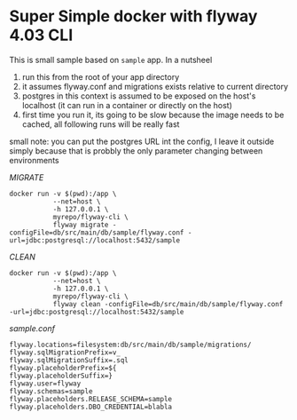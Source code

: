 # Super Simple docker with flyway 4.03 CLI


This is small sample based on `sample` app. In a nutsheel

1. run this from the root of your app directory
2. it assumes flyway.conf and migrations exists relative to current directory
3. postgres in this context is assumed to be exposed on the host's localhost (it can run in a container or directly on the host)
4. first time you run it, its going to be slow because the image needs to be cached, all following runs will be really fast

small note: you can put the postgres URL int the config, I leave it outside simply because that is probbly the only parameter changing between environments

*MIGRATE*
```
docker run -v $(pwd):/app \
           --net=host \
           -h 127.0.0.1 \
           myrepo/flyway-cli \
           flyway migrate -configFile=db/src/main/db/sample/flyway.conf -url=jdbc:postgresql://localhost:5432/sample
```

*CLEAN*
```
docker run -v $(pwd):/app \
           --net=host \
           -h 127.0.0.1 \
           myrepo/flyway-cli \
           flyway clean -configFile=db/src/main/db/sample/flyway.conf -url=jdbc:postgresql://localhost:5432/sample
```


*sample.conf*
```
flyway.locations=filesystem:db/src/main/db/sample/migrations/
flyway.sqlMigrationPrefix=v_
flyway.sqlMigrationSuffix=.sql
flyway.placeholderPrefix=${
flyway.placeholderSuffix=}
flyway.user=flyway
flyway.schemas=sample
flyway.placeholders.RELEASE_SCHEMA=sample
flyway.placeholders.DBO_CREDENTIAL=blabla

```
